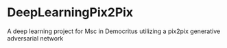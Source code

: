 # DeepLearningPix2Pix
A deep learning project for Msc in Democritus utilizing a pix2pix generative adversarial network
